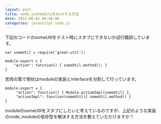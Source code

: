 ```yaml
---
layout: post
title: node.jsのmoduleをmockする方法
date: 2015-06-01 09:06:06
categories: javascript node.js
---
```

<p>下記のコードのsomeUtilをテスト時にスタブにできないか試行錯誤しています。</p>

```
var someUtil = require('great-util');

module.export = {
    "action": function() { someUtil.method(); }
}
```

<p>苦肉の策で現状はmoduleの実装とinterfaceを分割して行っています。</p>

```
module.export = {
     "action": function() { Module.actiomImpl(someUtil) },
     "actionImpl": function(someUtil){ someUtil.method() }
}
```

<p>moduleのsomeUtilをスタブにしたいと考えているのですが、上記のような実装のnode_moduleの依存性を解決する方法を教えていただけますか？</p>
